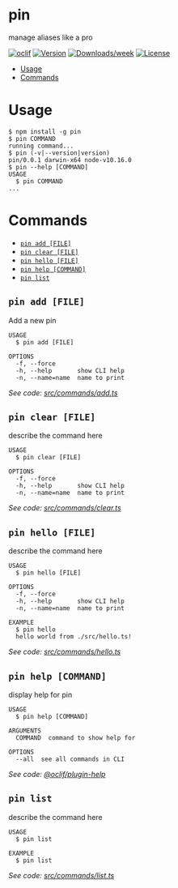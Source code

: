 pin
===

manage aliases like a pro

[![oclif](https://img.shields.io/badge/cli-oclif-brightgreen.svg)](https://oclif.io)
[![Version](https://img.shields.io/npm/v/pin.svg)](https://npmjs.org/package/pin)
[![Downloads/week](https://img.shields.io/npm/dw/pin.svg)](https://npmjs.org/package/pin)
[![License](https://img.shields.io/npm/l/pin.svg)](https://github.com/forgng/pin/blob/master/package.json)

<!-- toc -->
* [Usage](#usage)
* [Commands](#commands)
<!-- tocstop -->
# Usage
<!-- usage -->
```sh-session
$ npm install -g pin
$ pin COMMAND
running command...
$ pin (-v|--version|version)
pin/0.0.1 darwin-x64 node-v10.16.0
$ pin --help [COMMAND]
USAGE
  $ pin COMMAND
...
```
<!-- usagestop -->
# Commands
<!-- commands -->
* [`pin add [FILE]`](#pin-add-file)
* [`pin clear [FILE]`](#pin-clear-file)
* [`pin hello [FILE]`](#pin-hello-file)
* [`pin help [COMMAND]`](#pin-help-command)
* [`pin list`](#pin-list)

## `pin add [FILE]`

Add a new pin

```
USAGE
  $ pin add [FILE]

OPTIONS
  -f, --force
  -h, --help       show CLI help
  -n, --name=name  name to print
```

_See code: [src/commands/add.ts](https://github.com/forgng/pin/blob/v0.0.1/src/commands/add.ts)_

## `pin clear [FILE]`

describe the command here

```
USAGE
  $ pin clear [FILE]

OPTIONS
  -f, --force
  -h, --help       show CLI help
  -n, --name=name  name to print
```

_See code: [src/commands/clear.ts](https://github.com/forgng/pin/blob/v0.0.1/src/commands/clear.ts)_

## `pin hello [FILE]`

describe the command here

```
USAGE
  $ pin hello [FILE]

OPTIONS
  -f, --force
  -h, --help       show CLI help
  -n, --name=name  name to print

EXAMPLE
  $ pin hello
  hello world from ./src/hello.ts!
```

_See code: [src/commands/hello.ts](https://github.com/forgng/pin/blob/v0.0.1/src/commands/hello.ts)_

## `pin help [COMMAND]`

display help for pin

```
USAGE
  $ pin help [COMMAND]

ARGUMENTS
  COMMAND  command to show help for

OPTIONS
  --all  see all commands in CLI
```

_See code: [@oclif/plugin-help](https://github.com/oclif/plugin-help/blob/v2.2.3/src/commands/help.ts)_

## `pin list`

describe the command here

```
USAGE
  $ pin list

EXAMPLE
  $ pin list
```

_See code: [src/commands/list.ts](https://github.com/forgng/pin/blob/v0.0.1/src/commands/list.ts)_
<!-- commandsstop -->
